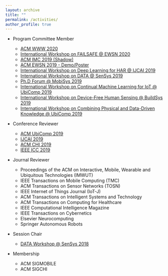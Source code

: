 ```yaml
---
layout: archive
title: ""
permalink: /activities/
author_profile: true
---
```


- Program Committee Member
	- [ACM WWW 2020](https://www2020.thewebconf.org/)
	- [International Workshop on FAILSAFE @ EWSN 2020](https://wp.doc.ic.ac.uk/failsafe/)
	- [ACM IMC 2019 (Shadow)](https://conferences.sigcomm.org/imc/2019)
	- [ACM EWSN 2019 - Demo/Poster](http://ewsn2019.thss.tsinghua.edu.cn/)
	- [International Workshop on Deep Learning for HAR @ IJCAI 2019](https://sites.google.com/site/zhangleuestc/deep-learning-for-human-activity-recognition)
	- [International Workshop on DATA @ SenSys 2019](https://workshopdata.github.io/DATA2019/)
	- [Ph.D Forum @ MobiSys 2019](http://soar.group/mobisys19risingstarsforum/#)
	- [International Workshop on Continual Machine Learning for IoT @ UbiComp 2019](https://cmliot2019.github.io/)
	- [International Workshop on Device-Free Human Sensing @ BuildSys 2019](https://dfhs-buildsys.github.io/dfhs2019/)
	- [International Workshop on Combining Physical and Data-Driven Knowledge @ UbiComp 2019](https://ubicomp-cpd.com/)


- Conference Reviewer
	- [ACM UbiComp 2019](http://ubicomp.org/ubicomp2019/)
	- [IJCAI 2019](https://ijcai19.org/)
	- [ACM CHI 2019](https://chi2018.acm.org/)
	- [IEEE ICC 2019](https://icc2019.ieee-icc.org/)

- Journal Reviewer
	- Proceedings of the ACM on Interactive, Mobile, Wearable and Ubiquitous Technologies (IMWUT)
	- IEEE Transactions on Mobile Computing (TMC)
	- ACM Transactions on Sensor Networks (TOSN)
	- IEEE Internet of Things Journal (IoT-J)
	- ACM Transactions on Intelligent Systems and Technology 
	- ACM Transactions on Computing for Healthcare
	- IEEE Computational Intelligence Magazine
	- IEEE Transactions on Cybernetics
	- Elsevier Neurocomputing
	- Springer Autonomous Robots

- Session Chair
	- [DATA Workshop @ SenSys 2018](https://workshopdata.github.io/DATA2018/)
	
- Membership
	- ACM SIGMOBILE
	- ACM SIGCHI